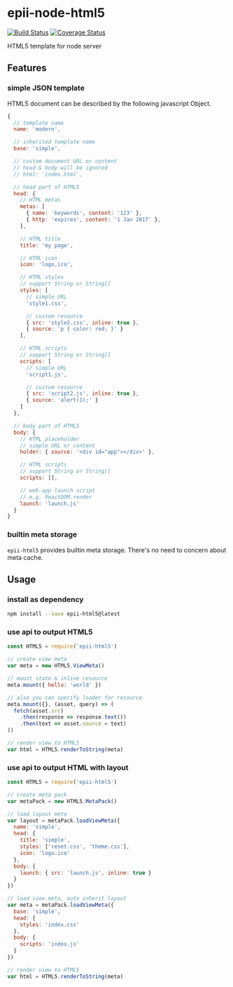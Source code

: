 # epii-node-html5

[![Build Status](https://travis-ci.org/epii-io/epii-node-html5.svg?branch=master)](https://travis-ci.org/epii-io/epii-node-html5)
[![Coverage Status](https://coveralls.io/repos/github/epii-io/epii-node-html5/badge.svg?branch=master)](https://coveralls.io/github/epii-io/epii-node-html5?branch=master)

HTML5 template for node server

## Features

### simple JSON template

HTML5 document can be described by the following javascript Object.

```js
{
  // template name
  name: 'modern',

  // inherited template name
  base: 'simple',

  // custom document URL or content
  // head & body will be ignored
  // html: 'index.html',

  // head part of HTML5
  head: {
    // HTML metas
    metas: [
      { name: 'keywords', content: '123' },
      { http: 'expires', content: '1 Jan 2017' },
    ],

    // HTML title
    title: 'my page',

    // HTML icon
    icon: 'logo.ico',

    // HTML styles
    // support String or String[]
    styles: [
      // simple URL
      'style1.css',

      // custom resource
      { src: 'style2.css', inline: true },
      { source: 'p { color: red; }' }
    ],

    // HTML scripts
    // support String or String[]
    scripts: [
      // simple URL
      'script1.js',

      // custom resource
      { src: 'script2.js', inline: true },
      { source: 'alert(1);' }
    ]
  },

  // body part of HTML5
  body: {
    // HTML placeholder
    // simple URL or content
    holder: { source: '<div id="app"></div>' },

    // HTML scripts
    // support String or String[]
    scripts: [],

    // web app launch script
    // e.g. ReactDOM.render
    launch: 'launch.js'
  }
}
```

### builtin meta storage

`epii-html5` provides builtin meta storage. There's no need to concern about meta cache.

## Usage

### install as dependency
```sh
npm install --save epii-html5@latest
```

### use api to output HTML5
```js
const HTML5 = require('epii-html5')

// create view meta
var meta = new HTML5.ViewMeta()

// mount state & inline resource
meta.mount({ hello: 'world' })

// also you can specify loader for resource
meta.mount({}, (asset, query) => (
  fetch(asset.src)
    .then(response => response.text())
    .then(text => asset.source = text)
))

// render view to HTML5
var html = HTML5.renderToString(meta)
```

### use api to output HTML with layout
```js
const HTML5 = require('epii-html5')

// create meta pack
var metaPack = new HTML5.MetaPack()

// load layout meta
var layout = metaPack.loadViewMeta({
  name: 'simple',
  head: {
    title: 'simple',
    styles: ['reset.css', 'theme.css'],
    icon: 'logo.ico'
  },
  body: {
    launch: { src: 'launch.js', inline: true }
  }
})

// load view meta, auto inherit layout
var meta = metaPack.loadViewMeta({
  base: 'simple',
  head: {
    styles: 'index.css'
  },
  body: {
    scripts: 'index.js'
  }
})

// render view to HTML5
var html = HTML5.renderToString(meta)
```
